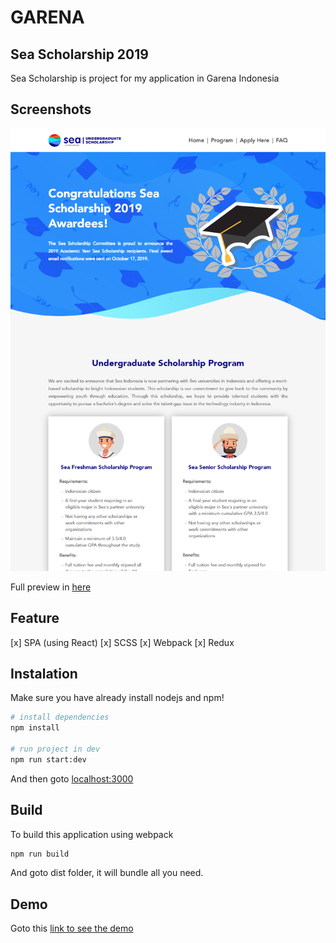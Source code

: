 # GARENA

## Sea Scholarship 2019

Sea Scholarship is project for my application in Garena Indonesia

## Screenshots

<p float="left">
<img src="https://raw.githubusercontent.com/saefullohmaslul/garena/master/src/assets/preview/preview.png" alt="ShopIn"/>
</p>

Full preview in [here](https://github.com/saefullohmaslul/garena/blob/master/src/assets/preview/Sea%20Scholarship%20Indonesia%20-%20Sea%20Group.png)

## Feature

[x] SPA (using React)
[x] SCSS
[x] Webpack
[x] Redux

## Instalation

Make sure you have already install nodejs and npm!

```bash
# install dependencies
npm install

# run project in dev
npm run start:dev
```

And then goto [localhost:3000](localhost:3000)

## Build

To build this application using webpack

```bash
npm run build
```

And goto dist folder, it will bundle all you need.

## Demo

Goto this [link to see the demo](https://5eeda3b0ee3a4317a263925e--agitated-shockley-fa850c.netlify.app/)
